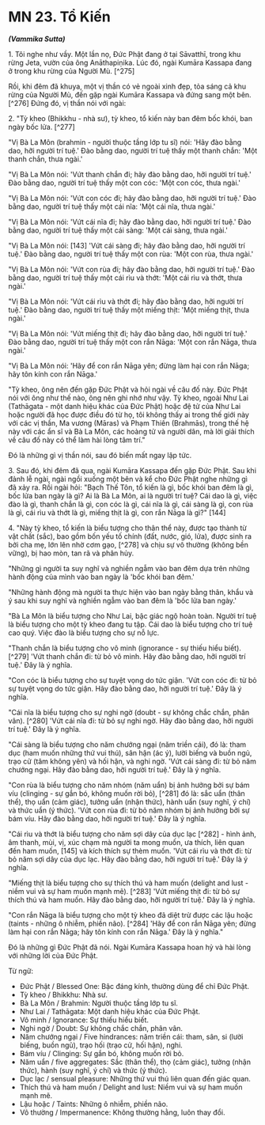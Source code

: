 # MN 23. Tổ Kiến
***(Vammika Sutta)***

1\. Tôi nghe như vầy. Một lần nọ, Đức Phật đang ở tại Sāvatthī, trong khu rừng Jeta, vườn của ông Anāthapiṇika. Lúc đó, ngài Kumāra Kassapa đang ở trong khu rừng của Người Mù. [^275]

Rồi, khi đêm đã khuya, một vị thần có vẻ ngoài xinh đẹp, tỏa sáng cả khu rừng của Người Mù, đến gặp ngài Kumāra Kassapa và đứng sang một bên. [^276] Đứng đó, vị thần nói với ngài:

2\. "Tỳ kheo (Bhikkhu - nhà sư), tỳ kheo, tổ kiến này ban đêm bốc khói, ban ngày bốc lửa. [^277]

"Vị Bà La Môn (brahmin - người thuộc tầng lớp tu sĩ) nói: 'Hãy đào bằng dao, hỡi người trí tuệ.' Đào bằng dao, người trí tuệ thấy một thanh chắn: 'Một thanh chắn, thưa ngài.'

"Vị Bà La Môn nói: 'Vứt thanh chắn đi; hãy đào bằng dao, hỡi người trí tuệ.' Đào bằng dao, người trí tuệ thấy một con cóc: 'Một con cóc, thưa ngài.'

"Vị Bà La Môn nói: 'Vứt con cóc đi; hãy đào bằng dao, hỡi người trí tuệ.' Đào bằng dao, người trí tuệ thấy một cái nĩa: 'Một cái nĩa, thưa ngài.'

"Vị Bà La Môn nói: 'Vứt cái nĩa đi; hãy đào bằng dao, hỡi người trí tuệ.' Đào bằng dao, người trí tuệ thấy một cái sàng: 'Một cái sàng, thưa ngài.'

"Vị Bà La Môn nói: [143] 'Vứt cái sàng đi; hãy đào bằng dao, hỡi người trí tuệ.' Đào bằng dao, người trí tuệ thấy một con rùa: 'Một con rùa, thưa ngài.'

"Vị Bà La Môn nói: 'Vứt con rùa đi; hãy đào bằng dao, hỡi người trí tuệ.' Đào bằng dao, người trí tuệ thấy một cái rìu và thớt: 'Một cái rìu và thớt, thưa ngài.'

"Vị Bà La Môn nói: 'Vứt cái rìu và thớt đi; hãy đào bằng dao, hỡi người trí tuệ.' Đào bằng dao, người trí tuệ thấy một miếng thịt: 'Một miếng thịt, thưa ngài.'

"Vị Bà La Môn nói: 'Vứt miếng thịt đi; hãy đào bằng dao, hỡi người trí tuệ.' Đào bằng dao, người trí tuệ thấy một con rắn Nāga: 'Một con rắn Nāga, thưa ngài.'

"Vị Bà La Môn nói: 'Hãy để con rắn Nāga yên; đừng làm hại con rắn Nāga; hãy tôn kính con rắn Nāga.'

"Tỳ kheo, ông nên đến gặp Đức Phật và hỏi ngài về câu đố này. Đức Phật nói với ông như thế nào, ông nên ghi nhớ như vậy. Tỳ kheo, ngoài Như Lai (Tathāgata - một danh hiệu khác của Đức Phật) hoặc đệ tử của Như Lai hoặc người đã học được điều đó từ họ, tôi không thấy ai trong thế giới này với các vị thần, Ma vương (Māras) và Phạm Thiên (Brahmās), trong thế hệ này với các ẩn sĩ và Bà La Môn, các hoàng tử và người dân, mà lời giải thích về câu đố này có thể làm hài lòng tâm trí."

Đó là những gì vị thần nói, sau đó biến mất ngay lập tức.

<!--pg-->
3\. Sau đó, khi đêm đã qua, ngài Kumāra Kassapa đến gặp Đức Phật. Sau khi đảnh lễ ngài, ngài ngồi xuống một bên và kể cho Đức Phật nghe những gì đã xảy ra. Rồi ngài hỏi: "Bạch Thế Tôn, tổ kiến là gì, bốc khói ban đêm là gì, bốc lửa ban ngày là gì? Ai là Bà La Môn, ai là người trí tuệ? Cái dao là gì, việc đào là gì, thanh chắn là gì, con cóc là gì, cái nĩa là gì, cái sàng là gì, con rùa là gì, cái rìu và thớt là gì, miếng thịt là gì, con rắn Nāga là gì?" [144]

4\. "Này tỳ kheo, tổ kiến là biểu tượng cho thân thể này, được tạo thành từ vật chất (sắc), bao gồm bốn yếu tố chính (đất, nước, gió, lửa), được sinh ra bởi cha mẹ, lớn lên nhờ cơm gạo, [^278] và chịu sự vô thường (không bền vững), bị hao mòn, tan rã và phân hủy.

"Những gì người ta suy nghĩ và nghiền ngẫm vào ban đêm dựa trên những hành động của mình vào ban ngày là 'bốc khói ban đêm.'

"Những hành động mà người ta thực hiện vào ban ngày bằng thân, khẩu và ý sau khi suy nghĩ và nghiền ngẫm vào ban đêm là 'bốc lửa ban ngày.'

"Bà La Môn là biểu tượng cho Như Lai, bậc giác ngộ hoàn toàn. Người trí tuệ là biểu tượng cho một tỳ kheo đang tu tập. Cái dao là biểu tượng cho trí tuệ cao quý. Việc đào là biểu tượng cho sự nỗ lực.

"Thanh chắn là biểu tượng cho vô minh (ignorance - sự thiếu hiểu biết). [^279] 'Vứt thanh chắn đi: từ bỏ vô minh. Hãy đào bằng dao, hỡi người trí tuệ.' Đây là ý nghĩa.

"Con cóc là biểu tượng cho sự tuyệt vọng do tức giận. 'Vứt con cóc đi: từ bỏ sự tuyệt vọng do tức giận. Hãy đào bằng dao, hỡi người trí tuệ.' Đây là ý nghĩa.

"Cái nĩa là biểu tượng cho sự nghi ngờ (doubt - sự không chắc chắn, phân vân). [^280] 'Vứt cái nĩa đi: từ bỏ sự nghi ngờ. Hãy đào bằng dao, hỡi người trí tuệ.' Đây là ý nghĩa.

"Cái sàng là biểu tượng cho năm chướng ngại (năm triền cái), đó là: tham dục (ham muốn những thứ vui thú), sân hận (ác ý), lười biếng và buồn ngủ, trạo cử (tâm không yên) và hối hận, và nghi ngờ. 'Vứt cái sàng đi: từ bỏ năm chướng ngại. Hãy đào bằng dao, hỡi người trí tuệ.' Đây là ý nghĩa.

"Con rùa là biểu tượng cho năm nhóm (năm uẩn) bị ảnh hưởng bởi sự bám víu (clinging - sự gắn bó, không muốn rời bỏ), [^281] đó là: sắc uẩn (thân thể), thọ uẩn (cảm giác), tưởng uẩn (nhận thức), hành uẩn (suy nghĩ, ý chí) và thức uẩn (ý thức). 'Vứt con rùa đi: từ bỏ năm nhóm bị ảnh hưởng bởi sự bám víu. Hãy đào bằng dao, hỡi người trí tuệ.' Đây là ý nghĩa.

"Cái rìu và thớt là biểu tượng cho năm sợi dây của dục lạc [^282] - hình ảnh, âm thanh, mùi, vị, xúc chạm mà người ta mong muốn, ưa thích, liên quan đến ham muốn, [145] và kích thích sự thèm muốn. 'Vứt cái rìu và thớt đi: từ bỏ năm sợi dây của dục lạc. Hãy đào bằng dao, hỡi người trí tuệ.' Đây là ý nghĩa.

"Miếng thịt là biểu tượng cho sự thích thú và ham muốn (delight and lust - niềm vui và sự ham muốn mạnh mẽ). [^283] 'Vứt miếng thịt đi: từ bỏ sự thích thú và ham muốn. Hãy đào bằng dao, hỡi người trí tuệ.' Đây là ý nghĩa.

"Con rắn Nāga là biểu tượng cho một tỳ kheo đã diệt trừ được các lậu hoặc (taints - những ô nhiễm, phiền não). [^284] 'Hãy để con rắn Nāga yên; đừng làm hại con rắn Nāga; hãy tôn kính con rắn Nāga.' Đây là ý nghĩa."

Đó là những gì Đức Phật đã nói. Ngài Kumāra Kassapa hoan hỷ và hài lòng với những lời của Đức Phật.

<!--pg-->
Từ ngữ:

- Đức Phật / Blessed One: Bậc đáng kính, thường dùng để chỉ Đức Phật.
- Tỳ kheo / Bhikkhu: Nhà sư.
- Bà La Môn / Brahmin: Người thuộc tầng lớp tu sĩ.
- Như Lai / Tathāgata: Một danh hiệu khác của Đức Phật.
- Vô minh / Ignorance: Sự thiếu hiểu biết.
- Nghi ngờ / Doubt: Sự không chắc chắn, phân vân.
- Năm chướng ngại / Five hindrances: năm triền cái: tham, sân, si (lười biếng, buồn ngủ), trạo hối (trạo cử, hối hận), nghi.
- Bám víu / Clinging: Sự gắn bó, không muốn rời bỏ.
- Năm uẩn / five aggregates: Sắc (thân thể), thọ (cảm giác), tưởng (nhận thức), hành (suy nghĩ, ý chí) và thức (ý thức).
- Dục lạc / sensual pleasure: Những thứ vui thú liên quan đến giác quan.
- Thích thú và ham muốn / Delight and lust: Niềm vui và sự ham muốn mạnh mẽ.
- Lậu hoặc / Taints: Những ô nhiễm, phiền não.
- Vô thường / Impermanence: Không thường hằng, luôn thay đổi.
